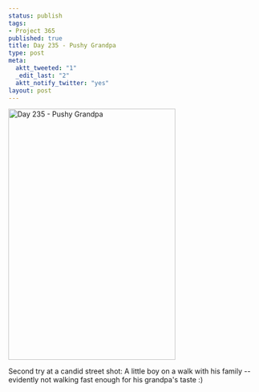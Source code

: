 ```yaml
--- 
status: publish
tags: 
- Project 365
published: true
title: Day 235 - Pushy Grandpa
type: post
meta: 
  aktt_tweeted: "1"
  _edit_last: "2"
  aktt_notify_twitter: "yes"
layout: post
---
```

<a href="http://www.flickr.com/photos/freeed/6074769467/" title="Day 235 - Pushy Grandpa by Fred​, on Flickr"><img src="http://farm7.static.flickr.com/6189/6074769467_5d8ece816b.jpg" width="333" height="500" alt="Day 235 - Pushy Grandpa"/></a>

Second try at a candid street shot: A little boy on a walk with his family -- evidently not walking fast enough for his grandpa's taste :)
